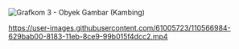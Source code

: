 ![Grafkom 3 - Obyek Gambar (Kambing)](https://user-images.githubusercontent.com/61005723/110565294-d4262a00-8180-11eb-8fd6-24dacf8133b2.gif)

https://user-images.githubusercontent.com/61005723/110566984-629bab00-8183-11eb-8ce9-99b015f4dcc2.mp4


